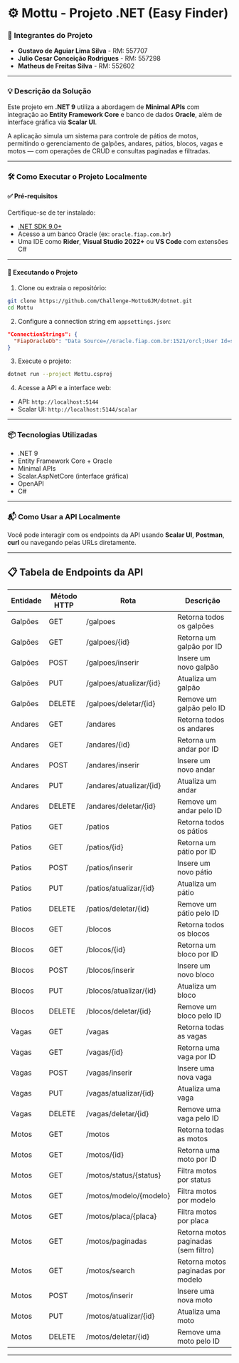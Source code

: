 
# ⚙️ Mottu - Projeto .NET (Easy Finder)

### 👥 Integrantes do Projeto

- **Gustavo de Aguiar Lima Silva** - RM: 557707  
- **Julio Cesar Conceição Rodrigues** - RM: 557298  
- **Matheus de Freitas Silva** - RM: 552602  

---

### 💡 Descrição da Solução

Este projeto em **.NET 9** utiliza a abordagem de **Minimal APIs** com integração ao **Entity Framework Core** e banco de dados **Oracle**, além de interface gráfica via **Scalar UI**.

A aplicação simula um sistema para controle de pátios de motos, permitindo o gerenciamento de galpões, andares, pátios, blocos, vagas e motos — com operações de CRUD e consultas paginadas e filtradas.

---

### 🛠️ Como Executar o Projeto Localmente

#### ✅ Pré-requisitos

Certifique-se de ter instalado:

- [.NET SDK 9.0+](https://dotnet.microsoft.com/en-us/download)
- Acesso a um banco Oracle (ex: `oracle.fiap.com.br`)
- Uma IDE como **Rider**, **Visual Studio 2022+** ou **VS Code** com extensões C#

---

#### 🚀 Executando o Projeto

1. Clone ou extraia o repositório:

```bash
git clone https://github.com/Challenge-MottuGJM/dotnet.git
cd Mottu
```

2. Configure a connection string em `appsettings.json`:

```json
"ConnectionStrings": {
  "FiapOracleDb": "Data Source=//oracle.fiap.com.br:1521/orcl;User Id=seu_usuario;Password=sua_senha;"
}
```

3. Execute o projeto:

```bash
dotnet run --project Mottu.csproj
```

4. Acesse a API e a interface web:

- API: `http://localhost:5144`
- Scalar UI: `http://localhost:5144/scalar`

---

### 📦 Tecnologias Utilizadas

- .NET 9
- Entity Framework Core + Oracle
- Minimal APIs
- Scalar.AspNetCore (interface gráfica)
- OpenAPI
- C#

---

### 📬 Como Usar a API Localmente

Você pode interagir com os endpoints da API usando **Scalar UI**, **Postman**, **curl** ou navegando pelas URLs diretamente.

---

## 📋 Tabela de Endpoints da API

| Entidade  | Método HTTP | Rota                                | Descrição                              |
|-----------|-------------|-------------------------------------|----------------------------------------|
| Galpões   | GET         | /galpoes                            | Retorna todos os galpões               |
| Galpões   | GET         | /galpoes/{id}                       | Retorna um galpão por ID               |
| Galpões   | POST        | /galpoes/inserir                    | Insere um novo galpão                  |
| Galpões   | PUT         | /galpoes/atualizar/{id}             | Atualiza um galpão                     |
| Galpões   | DELETE      | /galpoes/deletar/{id}               | Remove um galpão pelo ID               |
| Andares   | GET         | /andares                            | Retorna todos os andares               |
| Andares   | GET         | /andares/{id}                       | Retorna um andar por ID                |
| Andares   | POST        | /andares/inserir                    | Insere um novo andar                   |
| Andares   | PUT         | /andares/atualizar/{id}             | Atualiza um andar                      |
| Andares   | DELETE      | /andares/deletar/{id}               | Remove um andar pelo ID                |
| Patios    | GET         | /patios                             | Retorna todos os pátios                |
| Patios    | GET         | /patios/{id}                        | Retorna um pátio por ID                |
| Patios    | POST        | /patios/inserir                     | Insere um novo pátio                   |
| Patios    | PUT         | /patios/atualizar/{id}              | Atualiza um pátio                      |
| Patios    | DELETE      | /patios/deletar/{id}                | Remove um pátio pelo ID                |
| Blocos    | GET         | /blocos                             | Retorna todos os blocos                |
| Blocos    | GET         | /blocos/{id}                        | Retorna um bloco por ID                |
| Blocos    | POST        | /blocos/inserir                     | Insere um novo bloco                   |
| Blocos    | PUT         | /blocos/atualizar/{id}              | Atualiza um bloco                      |
| Blocos    | DELETE      | /blocos/deletar/{id}                | Remove um bloco pelo ID                |
| Vagas     | GET         | /vagas                              | Retorna todas as vagas                 |
| Vagas     | GET         | /vagas/{id}                         | Retorna uma vaga por ID                |
| Vagas     | POST        | /vagas/inserir                      | Insere uma nova vaga                   |
| Vagas     | PUT         | /vagas/atualizar/{id}               | Atualiza uma vaga                      |
| Vagas     | DELETE      | /vagas/deletar/{id}                 | Remove uma vaga pelo ID                |
| Motos     | GET         | /motos                              | Retorna todas as motos                 |
| Motos     | GET         | /motos/{id}                         | Retorna uma moto por ID                |
| Motos     | GET         | /motos/status/{status}              | Filtra motos por status                |
| Motos     | GET         | /motos/modelo/{modelo}              | Filtra motos por modelo                |
| Motos     | GET         | /motos/placa/{placa}                | Filtra motos por placa                 |
| Motos     | GET         | /motos/paginadas                    | Retorna motos paginadas (sem filtro)   |
| Motos     | GET         | /motos/search                       | Retorna motos paginadas por modelo     |
| Motos     | POST        | /motos/inserir                      | Insere uma nova moto                   |
| Motos     | PUT         | /motos/atualizar/{id}               | Atualiza uma moto                      |
| Motos     | DELETE      | /motos/deletar/{id}                 | Remove uma moto pelo ID                |

---
